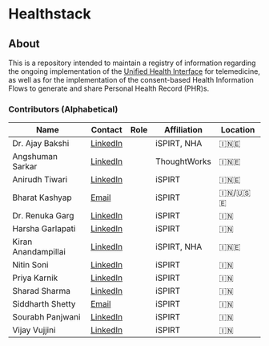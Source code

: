 # Healthstack

## About

This is a repository intended to maintain a registry of information regarding the ongoing implementation of the [Unified Health Interface](https://abdm.gov.in/assets/uploads/consultation_papersDocs/UHI_Consultation_Paper.pdf) for telemedicine, as well as for the implementation of the consent-based Health Information Flows to generate and share Personal Health Record (PHR)s.

### Contributors (Alphabetical)

| Name                 | Contact                                                                                        | Role              | Affiliation                      | Location |
| ----------------     | ---------------------------------------------------------------                              | ----------------- | -----------                      | --       |
| Dr. Ajay Bakshi    | <a href="https://www.linkedin.com/in/ajaybakshi/" target="_blank"><i class="fa fa-link"></i>LinkedIn</a>  |                   | iSPIRT, NHA  | 🇮🇳🇪     |
| Angshuman Sarkar    | <a href="https://www.linkedin.com/in/angshuonline" target="_blank"><i class="fa fa-link"></i>LinkedIn</a>  |                   | ThoughtWorks  | 🇮🇳🇪     |
| Anirudh Tiwari    | <a href="https://www.linkedin.com/in/anirudh-tiwari-9b378858" target="_blank"><i class="fa fa-link"></i>LinkedIn</a>  |                   | iSPIRT  | 🇮🇳🇪     |
| Bharat Kashyap    | [<i class="fa fa-envelope-o"></i>Email](mailto:bharatkashyap.exun@gmail.com) |                   | iSPIRT  | 🇮🇳/🇺🇸🇪     |
| Dr. Renuka Garg        | <a href="https://in.linkedin.com/in/renuka-garg-a3745b10" target="_blank"><i class="fa fa-link"></i>LinkedIn</a> |                   | iSPIRT                                 | 🇮🇳     |
| Harsha Garlapati       | <a href="https://www.linkedin.com/in/sriharsha-g/" target="_blank"><i class="fa fa-link"></i>LinkedIn</a> |                   | iSPIRT                                 | 🇮🇳     |
| Kiran Anandampillai    | <a href="https://www.linkedin.com/in/kiranma" target="_blank"><i class="fa fa-link"></i>LinkedIn</a>  |                   | iSPIRT, NHA  | 🇮🇳🇪     |
| Nitin Soni            | <a href="https://www.linkedin.com/in/nitin-soni-22b83618/" target="_blank"><i class="fa fa-link"></i>LinkedIn</a>|                   | iSPIRT                          | 🇮🇳     |
| Priya Karnik        | <a href="https://www.linkedin.com/in/priyakarnik" target="_blank"><i class="fa fa-link"></i>LinkedIn</a>    |                   | iSPIRT                            | 🇮🇳     |
| Sharad Sharma       | <a href="https://www.linkedin.com/in/sharadsharma" target="_blank"><i class="fa fa-link"></i>LinkedIn</a>    |                   | iSPIRT                            | 🇮🇳     |
| Siddharth Shetty     | [<i class="fa fa-envelope-o"></i>Email](mailto:siddharth.shetty@ispirt.in)   |                   | iSPIRT                           | 🇮🇳     |
| Sourabh Panjwani  |<a href="https://www.linkedin.com/in/saurabh-panjwani-796a4435" target="_blank"><i class="fa fa-link"></i>LinkedIn</a>   |                   | iSPIRT                           | 🇮🇳     |
| Vijay Vujjini  | <a href="https://www.linkedin.com/in/vvujjini" target="_blank"><i class="fa fa-link"></i>LinkedIn</a> |                   | iSPIRT                           | 🇮🇳     |





